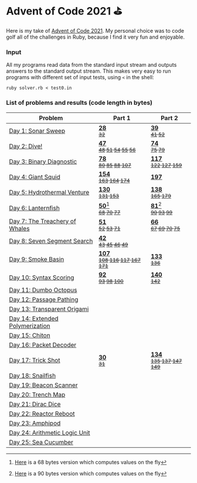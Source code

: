 # Advent of Code 2021 ⛳

Here is my take of [Advent of Code 2021](https://adventofcode.com/2021). My personal choice was to code golf all of the challenges in Ruby, because I find it very fun and enjoyable.

### Input

All my programs read data from the standard input stream and outputs answers to the standard output stream. This makes very easy to run programs with different set of input tests, using `<` in the shell:

```shell
ruby solver.rb < test0.in
```

### List of problems and results (code length in bytes)

| Problem | Part 1 | Part 2 |
|---------|--------|--------|
| [Day 1: Sonar Sweep](https://adventofcode.com/2021/day/1)| **[28](day1/part1/solver2.rb)** <br> <sub> ~~[32](day1/part1/solver.rb)~~ </sub> | **[39](day1/part2/solver3.rb)** <br> <sub> ~~[41](day1/part2/solver2.rb) [52](day1/part2/solver.rb)~~ </sub> |
| [Day 2: Dive!](https://adventofcode.com/2021/day/2) | **[47](day2/part1/solver6.rb)** <br> <sub> ~~[48](day2/part1/solver5.rb) [51](day2/part1/solver4.rb) [54](day2/part1/solver3.rb) [55](day2/part1/solver2.rb) [56](day2/part1/solver.rb)~~ </sub> | **[74](day2/part2/solver7.rb)** <br> <sub> ~~[75](day2/part2/solver6.rb)  [79](day2/part2/solver5.rb)~~ </sub> |
| [Day 3: Binary Diagnostic](https://adventofcode.com/2021/day/3) | **[78](day3/part1/solver5.rb)** <br> <sub> ~~[80](day3/part1/solver4.rb) [85](day3/part1/solver3.rb) [88](day3/part1/solver2.rb) [107](day3/part1/solver.rb)~~ </sub> | **[117](day3/part2/solver4.rb)** <br> <sub> ~~[122](day3/part2/solver3.rb) [127](day3/part2/solver2.rb) [159](day3/part2/solver.rb)~~ </sub> |
| [Day 4: Giant Squid](https://adventofcode.com/2021/day/4) | **[154](day4/part1/solver4.rb)** <br> <sub> ~~[163](day4/part1/solver2.rb) [164](day4/part1/solver3.rb) [174](day4/part1/solver.rb)~~ </sub> | **[197](day4/part2/solver5.rb)** |
| [Day 5: Hydrothermal Venture](https://adventofcode.com/2021/day/5) | **[130](day5/part1/solver3.rb)** <br> <sub> ~~[131](day5/part1/solver2.rb) [153](day5/part1/solver.rb)~~ </sub> | **[138](day5/part2/solver3.rb)** <br> <sub> ~~[165](day5/part2/solver2.rb) [179](day5/part2/solver.rb)~~ </sub> |
| [Day 6: Lanternfish](https://adventofcode.com/2021/day/6) | **[50](day6/part1/solver4.rb)**[^1] <br> <sub> ~~[68](day6/part1/solver2.rb) [70](day6/part1/solver.rb) [77](day6/part1/solver3.rb)~~ </sub> | **[81](day6/part2/solver4.rb)**[^2] <br> <sub> ~~[90](day6/part2/solver3.rb) [93](day6/part2/solver2.rb) [99](day6/part2/solver.rb)~~ </sub> |
| [Day 7: The Treachery of Whales](https://adventofcode.com/2021/day/7) | **[51](day7/part1/solver4.rb)** <br> <sub> ~~[52](day7/part1/solver3.rb) [53](day7/part1/solver2.rb) [71](day7/part1/solver.rb)~~ </sub> | **[66](day7/part2/solver5.rb)** <br> <sub> ~~[67](day7/part2/solver4.rb) [69](day7/part2/solver3.rb) [70](day7/part2/solver2.rb) [75](day7/part2/solver.rb)~~ </sub> |
| [Day 8: Seven Segment Search](https://adventofcode.com/2021/day/8) | **[42](day8/part1/solver5.rb)** <br> <sub> ~~[43](day8/part1/solver4.rb) [45](day8/part1/solver3.rb) [46](day8/part1/solver2.rb) [49](day8/part1/solver.rb)~~ </sub> | |
| [Day 9: Smoke Basin](https://adventofcode.com/2021/day/9) | **[107](day9/part1/solver6.rb)** <br> <sub> ~~[108](day9/part1/solver5.rb) [116](day9/part1/solver4.rb) [117](day9/part1/solver3.rb) [167](day9/part1/solver2.rb) [171](day9/part1/solver.rb)~~ </sub> | **[133](day9/part2/solver2.rb)** <br> <sub> ~~[136](day9/part2/solver.rb)~~ </sub> |
| [Day 10: Syntax Scoring](https://adventofcode.com/2021/day/10) | **[92](day10/part1/solver4.rb)** <br> <sub> ~~[93](day10/part1/solver3.rb) [98](day10/part1/solver2.rb) [100](day10/part1/solver.rb)~~ </sub> | **[140](day10/part2/solver2.rb)** <br> <sub> ~~[142](day10/part2/solver.rb)~~ </sub> |
| [Day 11: Dumbo Octopus](https://adventofcode.com/2021/day/11) | | |
| [Day 12: Passage Pathing](https://adventofcode.com/2021/day/12) | | |
| [Day 13: Transparent Origami](https://adventofcode.com/2021/day/13) | | |
| [Day 14: Extended Polymerization](https://adventofcode.com/2021/day/14) | | |
| [Day 15: Chiton](https://adventofcode.com/2021/day/15) | | |
| [Day 16: Packet Decoder](https://adventofcode.com/2021/day/16) | | |
| [Day 17: Trick Shot](https://adventofcode.com/2021/day/17) | **[30](day17/part1/solver2.rb)** <br> <sub> ~~[31](day17/part1/solver.rb)~~ </sub> | **[134](day17/part2/solver5.rb)** <br> <sub> ~~[135](day17/part2/solver4.rb) [137](day17/part2/solver3.rb) [147](day17/part2/solver2.rb) [149](day17/part2/solver.rb)~~ </sub> |
| [Day 18: Snailfish](https://adventofcode.com/2021/day/18) | | |
| [Day 19: Beacon Scanner](https://adventofcode.com/2021/day/19) | | |
| [Day 20: Trench Map](https://adventofcode.com/2021/day/20) | | |
| [Day 21: Dirac Dice](https://adventofcode.com/2021/day/21) | | |
| [Day 22: Reactor Reboot](https://adventofcode.com/2021/day/22) | | |
| [Day 23: Amphipod](https://adventofcode.com/2021/day/23) | | |
| [Day 24: Arithmetic Logic Unit](https://adventofcode.com/2021/day/24) | | |
| [Day 25: Sea Cucumber](https://adventofcode.com/2021/day/25) | | |

[^1]: [Here](day6/part1/solver2.rb) is a 68 bytes version which computes values on the fly
[^2]: [Here](day6/part2/solver3.rb) is a 90 bytes version which computes values on the fly

